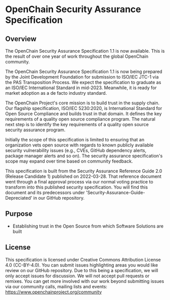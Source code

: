 # OpenChain Security Assurance Specification

## Overview

The OpenChain Security Assurance Specification 1.1 is now available. This is the result of over one year of work throughout the global OpenChain community.

The OpenChain Security Assurance Specification 1.1 is now being prepared by the Joint Development Foundation for submission to ISO/IEC JTC-1 via the PAS Transposition Process. We expect the specification to graduate as an ISO/IEC International Standard in mid-2023. Meanwhile, it is ready for market adoption as a de facto industry standard.

The OpenChain Project's core mission is to build trust in the supply chain. Our flagship specification, ISO/IEC 5230:2020, is International Standard for Open Source Compliance and builds trust in that domain. It defines the key requirements of a quality open source compliance program. The natural next step is to identify the key requirements of a quality open source security assurance program.

Initially the scope of this specification is limited to ensuring that an organization vets open source with regards to known publicly available security vulnerability issues (e.g., CVEs, GitHub dependency alerts, package manager alerts and so on). The security assurance specification's scope may expand over time based on community feedback.

This specification is built from the Security Assurance Reference Guide 2.0 (Release Candidate 1) published on 2022-03-28. That reference document went through a final approval process via our normal voting practice to transform into this published security specification. You will find this document and its predecessors under 'Security-Assurance-Guide-Depreciated' in our GitHub repository.

## Purpose

* Establishing trust in the Open Source from which Software Solutions are built

## License

This specification is licensed under Creative Commons Attribution License 4.0 (CC-BY-4.0). You can submit issues highlighting areas you would like review on our GitHub repository. Due to this being a specification, we will only accept issues for discussion. We will not accept pull requests or remixes. You can get more involved with our work beyond submitting issues via our community calls, mailing lists and events: https://www.openchainproject.org/community
